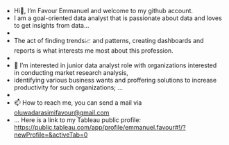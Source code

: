-  Hi👋, I’m Favour Emmanuel and welcome to my github account.
-  I am a goal-oriented data analyst  that is passionate about data and loves to get insights  from data...
- 
- The act of finding trends📈 and patterns, creating dashboards and reports is what interests me most about this profession.
- 
- 💞️ I’m interested in junior data analyst role  with organizations interested in conducting market research analysis, 
- identifying various business wants and proffering solutions to increase productivity for such organizations; ...
- 
- 📫 How to reach me, you can send a mail via <oluwadarasimifavour@gmail.com>
-  ...
Here is a link to my Tableau public profile: https://public.tableau.com/app/profile/emmanuel.favour#!/?newProfile=&activeTab=0
<!---
Emmanuel-Favour/Emmanuel-Favour is a ✨ special ✨ repository because its `README.md` (this file) appears on your GitHub profile.
You can click the Preview link to take a look at your changes.
--->
